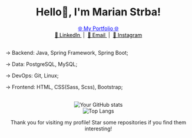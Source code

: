 <div align="center">
<h1>Hello👋, I'm Marian Strba!</h1> 
   
<div align="center">
  <!-- My Portfolio with a blue hyperlink -->
  <a href="https://your-website-url.com" style="color: blue; text-decoration: underline;">
    🌐 My Portfolio 🌐
  </a>
</div>

<div align="center">
  <!-- Social Links with Emojis -->
  <a href="https://www.linkedin.com/in/mari%C3%A1n-%C5%A1trba-b67414253/" style="color: black;">
    👔 LinkedIn
  </a>
  &nbsp;|&nbsp; 
  <a href="mailto:your-email@example.com" style="color: black;">
    📧 Email
  </a>
  &nbsp;|&nbsp;
  <a href="https://www.instagram.com/yourinstagram/" style="color: black;">
    📸 Instagram
  </a>
</div>

<br>

<div align="left" >
  
  <p>-> Backend: Java, Spring Framework, Spring Boot;</p>  
  <p>-> Data: PostgreSQL, MySQL;</p>
  <p>-> DevOps: Git, Linux;</p>
  <p>-> Frontend: HTML, CSS(Sass, Scss), Bootstrap;</p>

</div>

<br>

<div align="center">
  <img src="https://github-readme-stats.vercel.app/api?username=marinstrba&show_icons=true&theme=radical" alt="Your GitHub stats">
  <br>
  <img src="https://github-readme-stats.vercel.app/api/top-langs/?username=marinstrba&layout=compact&theme=radical" alt="Top Langs">
</div>

Thank you for visiting my profile! Star some repositories if you find them interesting!
</div>
